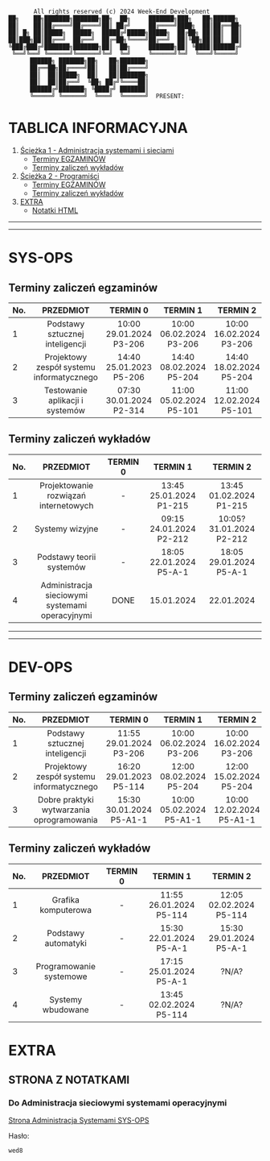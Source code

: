 ```
       All rights reserved (c) 2024 Week-End Development
██╗    ██╗███████╗███████╗██╗  ██╗     ███████╗███╗   ██╗██████╗
██║    ██║██╔════╝██╔════╝██║ ██╔╝     ██╔════╝████╗  ██║██╔══██╗
██║ █╗ ██║█████╗  █████╗  █████╔╝█████╗█████╗  ██╔██╗ ██║██║  ██║
██║███╗██║██╔══╝  ██╔══╝  ██╔═██╗╚════╝██╔══╝  ██║╚██╗██║██║  ██║
╚███╔███╔╝███████╗███████╗██║  ██╗     ███████╗██║ ╚████║██████╔╝
 ╚══╝╚══╝ ╚══════╝╚══════╝╚═╝  ╚═╝     ╚══════╝╚═╝  ╚═══╝╚═════╝
      ██████╗ ███████╗██╗   ██╗███████╗
      ██╔══██╗██╔════╝██║   ██║██╔════╝
      ██║  ██║█████╗  ██║   ██║███████╗
      ██║  ██║██╔══╝  ╚██╗ ██╔╝╚════██║
      ██████╔╝███████╗ ╚████╔╝ ███████║
      ╚═════╝ ╚══════╝  ╚═══╝  ╚══════╝  PRESENT:
```
# TABLICA INFORMACYJNA
1. [Ścieżka 1 - Administracja systemami i sieciami](#sys-ops)
    - [Terminy EGZAMINÓW](#terminy-zaliczeń-egzaminów)
    - [Terminy zaliczeń wykładów](#terminy-zaliczeń-wykładów)
1. [Ścieżka 2 - Programiści](#dev-ops)
    - [Terminy EGZAMINÓW](#terminy-zaliczec584-egzaminc3b3w-1)
    - [Terminy zaliczeń wykładów](#terminy-zaliczec584-wykc582adc3b3w-1)
1. [EXTRA](#extra)
    - [Notatki HTML](#strona-z-notatkami)
---
---
# SYS-OPS
## Terminy zaliczeń egzaminów
No.| PRZEDMIOT | TERMIN 0 | TERMIN 1 | TERMIN 2
---|:---:|:---:|:---:|:---:
1  |Podstawy sztucznej inteligencji| 10:00 29.01.2024 P3-206 | 10:00 06.02.2024 P3-206 | 10:00 16.02.2024 P3-206
2  |Projektowy zespół systemu informatycznego| 14:40 25.01.2023 P5-206 | 14:40 08.02.2024 P5-204 | 14:40 18.02.2024 P5-204
3  |Testowanie aplikacji i systemów| 07:30 30.01.2024 P2-314 | 11:00 05.02.2024 P5-101 | 11:00 12.02.2024 P5-101
## Terminy zaliczeń wykładów
No.| PRZEDMIOT | TERMIN 0 | TERMIN 1 | TERMIN 2
---|:---:|:---:|:---:|:---:
1  |Projektowanie rozwiązań internetowych| - | 13:45 25.01.2024 P1-215 | 13:45 01.02.2024 P1-215
2  |Systemy wizyjne| - | 09:15 24.01.2024 P2-212 | 10:05? 31.01.2024 P2-212
3  |Podstawy teorii systemów| - | 18:05 22.01.2024 P5-A-1 | 18:05 29.01.2024 P5-A-1
4  |Administracja sieciowymi systemami operacyjnymi| DONE | 15.01.2024 | 22.01.2024
---
---
# DEV-OPS
## Terminy zaliczeń egzaminów
No.| PRZEDMIOT | TERMIN 0 | TERMIN 1 | TERMIN 2
---|:---:|:---:|:---:|:---:
1  | Podstawy sztucznej inteligencji | 11:55 29.01.2024 P3-206 | 10:00 06.02.2024 P3-206 | 10:00 16.02.2024 P3-206
2  | Projektowy zespół systemu informatycznego | 16:20 29.01.2023 P5-114 | 12:00 08.02.2024 P5-204 | 12:00 15.02.2024 P5-204
3  | Dobre praktyki wytwarzania oprogramowania | 15:30 30.01.2024 P5-A1-1 | 10:00 05.02.2024 P5-A1-1 | 10:00 12.02.2024 P5-A1-1
## Terminy zaliczeń wykładów
No.| PRZEDMIOT | TERMIN 0 | TERMIN 1 | TERMIN 2
---|:---:|:---:|:---:|:---:
1  | Grafika komputerowa | - | 11:55 26.01.2024 P5-114 | 12:05 02.02.2024 P5-114
2  | Podstawy automatyki | - | 15:30 22.01.2024 P5-A-1 | 15:30 29.01.2024 P5-A-1
3  | Programowanie systemowe | - | 17:15 25.01.2024 P5-A-1 | ?N/A?
4  | Systemy wbudowane | - | 13:45 02.02.2024 P5-114 | ?N/A?
# EXTRA
## STRONA Z NOTATKAMI
### Do Administracja sieciowymi systemami operacyjnymi
[Strona Administracja Systemami SYS-OPS](https://week-end-development.github.io/WED/sys-ops.html)

Hasło:
```txt
wed8
```